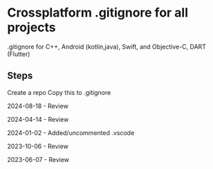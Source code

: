 # Crossplatform .gitignore for all projects

.gitignore for C++, Android (kotlin,java), Swift, and Objective-C, DART (Flutter)

## Steps

Create a repo
Copy this to .gitignore

2024-08-18 - Review

2024-04-14 - Review

2024-01-02 - Added/uncommented .vscode

2023-10-06 - Review

2023-06-07 - Review
